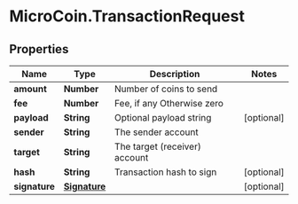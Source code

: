 # MicroCoin.TransactionRequest

## Properties
Name | Type | Description | Notes
------------ | ------------- | ------------- | -------------
**amount** | **Number** | Number of coins to send | 
**fee** | **Number** | Fee, if any Otherwise zero | 
**payload** | **String** | Optional payload string | [optional] 
**sender** | **String** | The sender account | 
**target** | **String** | The target (receiver) account | 
**hash** | **String** | Transaction hash to sign | [optional] 
**signature** | [**Signature**](Signature.md) |  | [optional] 


